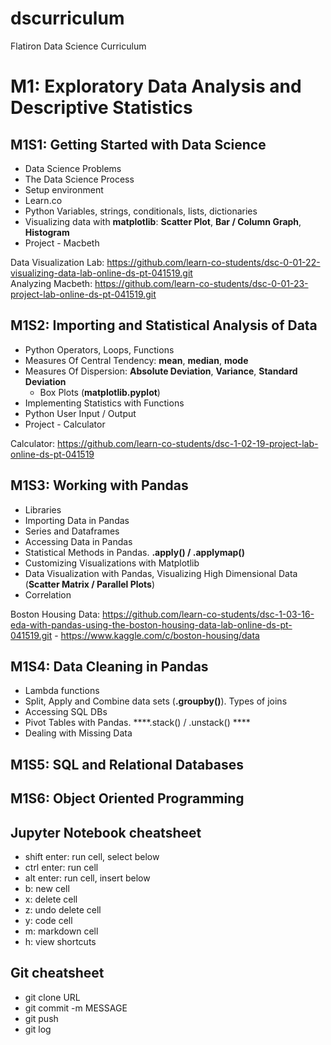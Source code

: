 # dscurriculum
Flatiron Data Science Curriculum

# M1: Exploratory Data Analysis and Descriptive Statistics
## M1S1: Getting Started with Data Science
- Data Science Problems
- The Data Science Process
- Setup environment
- Learn.co
- Python Variables, strings, conditionals, lists, dictionaries
- Visualizing data with **matplotlib**: **Scatter Plot**, **Bar / Column Graph**, **Histogram**
- Project - Macbeth


Data Visualization Lab: https://github.com/learn-co-students/dsc-0-01-22-visualizing-data-lab-online-ds-pt-041519.git  
Analyzing Macbeth: https://github.com/learn-co-students/dsc-0-01-23-project-lab-online-ds-pt-041519.git


## M1S2: Importing and Statistical Analysis of Data
- Python Operators, Loops, Functions
- Measures Of Central Tendency: **mean**, **median**, **mode**
- Measures Of Dispersion: **Absolute Deviation**, **Variance**, **Standard Deviation**
  - Box Plots (**matplotlib.pyplot**)
- Implementing Statistics with Functions
- Python User Input / Output
- Project - Calculator


Calculator: https://github.com/learn-co-students/dsc-1-02-19-project-lab-online-ds-pt-041519


## M1S3: Working with Pandas
- Libraries
- Importing Data in Pandas
- Series and Dataframes
- Accessing Data in Pandas
- Statistical Methods in Pandas. **.apply() / .applymap()**
- Customizing Visualizations with Matplotlib
- Data Visualization with Pandas, Visualizing High Dimensional Data (**Scatter Matrix / Parallel Plots**)
- Correlation


Boston Housing Data: https://github.com/learn-co-students/dsc-1-03-16-eda-with-pandas-using-the-boston-housing-data-lab-online-ds-pt-041519.git - https://www.kaggle.com/c/boston-housing/data


## M1S4: Data Cleaning in Pandas
- Lambda functions
- Split, Apply and Combine data sets (**.groupby()**). Types of joins
- Accessing SQL DBs
- Pivot Tables with Pandas. ****.stack() / .unstack() ****
- Dealing with Missing Data


## M1S5: SQL and Relational Databases



## M1S6: Object Oriented Programming



## Jupyter Notebook cheatsheet
- shift enter: run cell, select below
- ctrl enter: run cell
- alt enter: run cell, insert below
- b: new cell
- x: delete cell
- z: undo delete cell
- y: code cell
- m: markdown cell
- h: view shortcuts


## Git cheatsheet
- git clone URL
- git commit -m MESSAGE
- git push
- git log